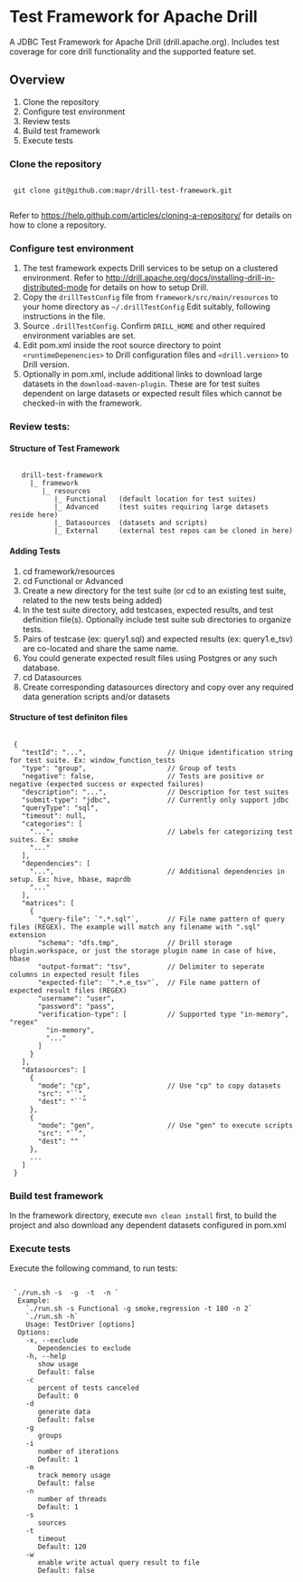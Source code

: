 # Test Framework for Apache Drill

A JDBC Test Framework for Apache Drill (drill.apache.org). Includes test coverage for core drill functionality and the supported feature set.

## Overview
 1. Clone the repository
 2. Configure test environment
 3. Review tests
 4. Build test framework
 5. Execute tests

### Clone the repository
 <pre><code>
 git clone git@github.com:mapr/drill-test-framework.git
 </code></pre>
Refer to https://help.github.com/articles/cloning-a-repository/ for details on how to clone a repository. 

### Configure test environment
 1. The test framework expects Drill services to be setup on a clustered environment. Refer to http://drill.apache.org/docs/installing-drill-in-distributed-mode for details on how to setup Drill.
 2. Copy the `drillTestConfig` file from `framework/src/main/resources` to your home directory as `~/.drillTestConfig` Edit suitably, following instructions in the file.
 3. Source `.drillTestConfig`. Confirm `DRILL_HOME` and other required environment variables are set. 
 4. Edit pom.xml inside the root source directory to point `<runtimeDepenencies>` to Drill configuration files and `<drill.version>` to Drill version. 
 5. Optionally in pom.xml, include additional links to download large datasets in the `download-maven-plugin`. These are for test suites dependent on large datasets or expected result files which cannot be checked-in with the framework. 

### Review tests:

#### Structure of Test Framework
 <pre><code>
   drill-test-framework
     |_ framework
        |_ resources
           |_ Functional   (default location for test suites) 
           |_ Advanced     (test suites requiring large datasets reside here)
           |_ Datasources  (datasets and scripts)
           |_ External     (external test repos can be cloned in here)
</code></pre>

#### Adding Tests
 1. cd framework/resources
 2. cd Functional or Advanced
 3. Create a new directory for the test suite (or cd to an existing test suite, related to the new tests being added)
 4. In the test suite directory, add testcases, expected results, and test definition file(s). Optionally include test suite sub directories to organize tests. 
 5. Pairs of testcase (ex: query1.sql) and expected results (ex: query1.e_tsv) are co-located and share the same name. 
 6. You could generate expected result files using Postgres or any such database.
 7. cd Datasources
 8. Create corresponding datasources directory and copy over any required data generation scripts and/or datasets

#### Structure of test definiton files

 <pre><code>
 {
   "testId": "...",                    // Unique identification string for test suite. Ex: window_function_tests
   "type": "group",                    // Group of tests
   "negative": false,                  // Tests are positive or negative (expected success or expected failures)
   "description": "...",               // Description for test suites
   "submit-type": "jdbc",              // Currently only support jdbc
   "queryType": "sql",              
   "timeout": null,
   "categories": [
     "...",                            // Labels for categorizing test suites. Ex: smoke
     "..."
   ],
   "dependencies": [
     "...",                            // Additional dependencies in setup. Ex: hive, hbase, maprdb
     "..."  
   ],
   "matrices": [
     {
       "query-file": `".*.sql"`,       // File name pattern of query files (REGEX). The example will match any filename with ".sql" extension
       "schema": "dfs.tmp",            // Drill storage plugin.workspace, or just the storage plugin name in case of hive, hbase
       "output-format": "tsv",         // Delimiter to seperate columns in expected result files
       "expected-file": `".*.e_tsv"`,  // File name pattern of expected result files (REGEX)
       "username": "user",
       "password": "pass",
       "verification-type": [          // Supported type "in-memory", "regex"
         "in-memory",
         "..."
       ]
     }
   ],
   "datasources": [
     {
       "mode": "cp",                   // Use "cp" to copy datasets
       "src": "`<Source path on local file system>`",
       "dest": "`<Destination path on DFS>`"
     },
     {
       "mode": "gen",                  // Use "gen" to execute scripts
       "src": "`<Source path on local file system>`",
       "dest": ""
     },
     ...
   ]
 }
</code></pre>

### Build test framework
In the framework directory, execute `mvn clean install` first, to build the project and also download any dependent datasets configured in pom.xml

### Execute tests
Execute the following command, to run tests:
 <pre><code>
 `./run.sh -s <suites> -g <groups> -t <Timeout> -n <Concurrency>`
  Example:
 	`./run.sh -s Functional -g smoke,regression -t 180 -n 2`
 	`./run.sh -h`
 	Usage: TestDriver [options]
  Options:
    -x, --exclude
       Dependencies to exclude
    -h, --help
       show usage
       Default: false
    -c
       percent of tests canceled
       Default: 0
    -d
       generate data
       Default: false
    -g
       groups
    -i
       number of iterations
       Default: 1
    -m
       track memory usage
       Default: false
    -n
       number of threads
       Default: 1
    -s
       sources
    -t
       timeout
       Default: 120
    -w
       enable write actual query result to file
       Default: false
</code></pre>
